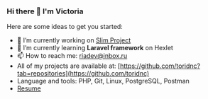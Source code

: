 ### Hi there 👋 I'm Victoria

Here are some ideas to get you started:

- 🔭 I’m currently working on [Slim Project](https://github.com/toridnc/hexlet-slim-example)
- 🌱 I’m currently learning **Laravel framework** on Hexlet
- 📫 How to reach me: riadev@inbox.ru
- All of my projects are available at: [https://github.com/toridnc?tab=repositories](https://github.com/toridnc)
- Language and tools: PHP, Git, Linux, PostgreSQL, Postman
- [Resume](https://spb.hh.ru/resume/5c1a3d71ff098416990039ed1f72345872644c)

